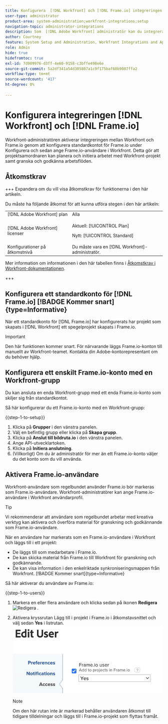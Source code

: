 ```yaml
---
title: Konfigurera  [!DNL Workfront] och [!DNL Frame.io] integreringen
user-type: administrator
product-area: system-administration;workfront-integrations;setup
navigation-topic: administrator-integrations
description: Som  [!DNL Adobe Workfront] administratör kan du integrera [!DNL Workfront] med [!DNL Frame.io] och ge din organisation ett smidigt sätt att granska och godkänna resurser.
author: Courtney
feature: System Setup and Administration, Workfront Integrations and Apps
role: Admin
hide: true
hidefromtoc: true
exl-id: 7d909976-d3ff-4e60-9158-c3bffe498e6e
source-git-commit: 5a2df341a54d305807a1c9f175baf60b9007ffa2
workflow-type: tm+mt
source-wordcount: '417'
ht-degree: 0%

---
```


# Konfigurera integreringen [!DNL Workfront] och [!DNL Frame.io]

Workfront-administratören aktiverar integreringen mellan Workfront och Frame.io genom att konfigurera standardkontot för Frame.io under Konfigurera och sedan ange Frame.io-användare i Workfront. Detta gör att projektsamordnaren kan planera och initiera arbetet med Workfront-projekt samt granska och godkänna arbetsflöden.


## Åtkomstkrav

<!--DELETE THIS SECTION MARCH 2026-->
<!--
>[!IMPORTANT]
>
>This functionality is available only to organization that have been onboarded to the [!DNL Adobe Admin Console].-->

+++ Expandera om du vill visa åtkomstkrav för funktionerna i den här artikeln.

Du måste ha följande åtkomst för att kunna utföra stegen i den här artikeln:

<table>
  <tr>
   <td>[!DNL Adobe Workfront] plan</td>
   <td>Alla</td>
  </tr>
  <tr>
   <td>[!DNL Adobe Workfront] licenser
   </td>
   <td><p>Aktuell: [!UICONTROL Plan]</p>
   <p>Nytt: [!UICONTROL Standard]</p></td>
  </tr>
  <tr>
   <td>Konfigurationer på åtkomstnivå
   </td>
   <td>Du måste vara en [!DNL Workfront]-administratör.
   </td>
  </tr>

</table>

Mer information om informationen i den här tabellen finns i [Åtkomstkrav i Workfront-dokumentationen](/help/quicksilver/administration-and-setup/add-users/access-levels-and-object-permissions/access-level-requirements-in-documentation.md).

+++

## Konfigurera ett standardkonto för [!DNL Frame.io] [!BADGE Kommer snart]{type=Informative}

När ett standardkonto för [!DNL Frame.io] har konfigurerats har projekt som skapats i [!DNL Workfront] ett spegelprojekt skapats i Frame.io.

>[!IMPORTANT]
>
>Den här funktionen kommer snart. För närvarande läggs Frame.io-konton till manuellt av Workfront-teamet. Kontakta din Adobe-kontorepresentant om du behöver hjälp.

## Konfigurera ett enskilt Frame.io-konto med en Workfront-grupp

Du kan ansluta en enda Workfront-grupp med ett enda Frame.io-konto som skiljer sig från standardkontot.

Så här konfigurerar du ett Frame.io-konto med en Workfront-grupp:

{{step-1-to-setup}}

1. Klicka på **Grupper** i den vänstra panelen.
1. Välj en befintlig grupp eller klicka på **Skapa grupp**.
1. Klicka på **Anslut till bildruta.io** i den vänstra panelen.
1. Ange API-utvecklartoken.
1. Klicka på **Initiera anslutning**.
1. (Villkorligt) Om du är administratör för mer än ett Frame.io-konto väljer du det konto som du vill använda.

## Aktivera Frame.io-användare

Workfront-användare som regelbundet använder Frame.io bör markeras som Frame.io-användare. Workfront-administratörer kan ange Frame.io-användare i Workfront användarprofil.

>[!TIP]
>
>Vi rekommenderar att användare som regelbundet arbetar med kreativa verktyg kan aktivera och överföra material för granskning och godkännande som Frame.io-användare.

När en användare har markerats som en Frame.io-användare i Workfront och läggs till i ett projekt:

* De läggs till som medarbetare i Frame.io. <!--do we need to be more explicit about a frame license being provisioned for them?-->
* De kan skicka material från Frame.io till Workfront för granskning och godkännande.
* De kan visa information i den enkelriktade synkroniseringsmappen från Workfront. [!BADGE Kommer snart]{type=Informative}

Så här aktiverar du användare av Frame.io:

{{step-1-to-users}}

1. Markera en eller flera användare och klicka sedan på ikonen **Redigera** ![Redigera](assets/edit-icon.png) .
1. Aktivera kryssrutan Lägg till i projekt i Frame.io i åtkomstavsnittet och välj sedan **Yes** i listrutan.
   ![Lägg till i bildruteprojekt](assets/add-to-frame-project.png)

   >[!NOTE]
   >
   >Om den här rutan inte är markerad behåller användaren åtkomst till tidigare tilldelningar och läggs till i Frame.io-projekt som flyttas framåt.<!-- If the user is deactivated, they lose all access to previous assignments and are removed from the Frame.io account.-->
